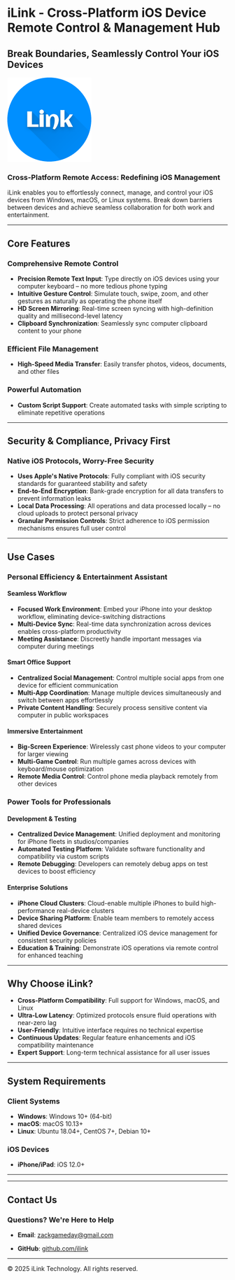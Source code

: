 # iLink - Cross-Platform iOS Device Remote Control & Management Hub

## Break Boundaries, Seamlessly Control Your iOS Devices

![iLink Logo](/icon-192.png) <!-- Placeholder for actual logo URL -->

### Cross-Platform Remote Access: Redefining iOS Management

iLink enables you to effortlessly connect, manage, and control your iOS devices from Windows, macOS, or Linux systems. Break down barriers between devices and achieve seamless collaboration for both work and entertainment.

---

## Core Features

### Comprehensive Remote Control

- **Precision Remote Text Input**: Type directly on iOS devices using your computer keyboard – no more tedious phone typing
- **Intuitive Gesture Control**: Simulate touch, swipe, zoom, and other gestures as naturally as operating the phone itself
- **HD Screen Mirroring**: Real-time screen syncing with high-definition quality and millisecond-level latency
- **Clipboard Synchronization**: Seamlessly sync computer clipboard content to your phone

### Efficient File Management

- **High-Speed Media Transfer**: Easily transfer photos, videos, documents, and other files

### Powerful Automation

- **Custom Script Support**: Create automated tasks with simple scripting to eliminate repetitive operations
<!-- - **Pre-built Automation Templates**: Out-of-the-box templates for common automation scenarios -->
<!-- - **Scheduled Tasks**: Set timed automated operations for intelligent device management -->

---

## Security & Compliance, Privacy First

### Native iOS Protocols, Worry-Free Security

- **Uses Apple's Native Protocols**: Fully compliant with iOS security standards for guaranteed stability and safety
- **End-to-End Encryption**: Bank-grade encryption for all data transfers to prevent information leaks
- **Local Data Processing**: All operations and data processed locally – no cloud uploads to protect personal privacy
- **Granular Permission Controls**: Strict adherence to iOS permission mechanisms ensures full user control

---

## Use Cases

### Personal Efficiency & Entertainment Assistant

#### Seamless Workflow
- **Focused Work Environment**: Embed your iPhone into your desktop workflow, eliminating device-switching distractions
- **Multi-Device Sync**: Real-time data synchronization across devices enables cross-platform productivity
- **Meeting Assistance**: Discreetly handle important messages via computer during meetings

#### Smart Office Support
- **Centralized Social Management**: Control multiple social apps from one device for efficient communication
- **Multi-App Coordination**: Manage multiple devices simultaneously and switch between apps effortlessly
- **Private Content Handling**: Securely process sensitive content via computer in public workspaces

#### Immersive Entertainment
- **Big-Screen Experience**: Wirelessly cast phone videos to your computer for larger viewing
- **Multi-Game Control**: Run multiple games across devices with keyboard/mouse optimization
- **Remote Media Control**: Control phone media playback remotely from other devices

### Power Tools for Professionals

#### Development & Testing
- **Centralized Device Management**: Unified deployment and monitoring for iPhone fleets in studios/companies
- **Automated Testing Platform**: Validate software functionality and compatibility via custom scripts
- **Remote Debugging**: Developers can remotely debug apps on test devices to boost efficiency

#### Enterprise Solutions
- **iPhone Cloud Clusters**: Cloud-enable multiple iPhones to build high-performance real-device clusters
- **Device Sharing Platform**: Enable team members to remotely access shared devices
- **Unified Device Governance**: Centralized iOS device management for consistent security policies
- **Education & Training**: Demonstrate iOS operations via remote control for enhanced teaching

---

## Why Choose iLink?

- **Cross-Platform Compatibility**: Full support for Windows, macOS, and Linux
- **Ultra-Low Latency**: Optimized protocols ensure fluid operations with near-zero lag
- **User-Friendly**: Intuitive interface requires no technical expertise
- **Continuous Updates**: Regular feature enhancements and iOS compatibility maintenance
- **Expert Support**: Long-term technical assistance for all user issues

---

## System Requirements

### Client Systems
- **Windows**: Windows 10+ (64-bit)
- **macOS**: macOS 10.13+
- **Linux**: Ubuntu 18.04+, CentOS 7+, Debian 10+

### iOS Devices
- **iPhone/iPad**: iOS 12.0+

---
<!-- 
## 📥 Download Now: Enter the New Era of iOS Management

### 7-Day Free Trial with Full Premium Features

- [Download for Windows](https://download.ilink.com/windows)
- [Download for macOS](https://download.ilink.com/macos)
- [Download for Linux](https://download.ilink.com/linux)

> Free basic features available; Premium requires subscription -->

---

## Contact Us

### Questions? We're Here to Help

<!-- - **Official Site**: [www.ilink.com](https://www.ilink.com) -->
- **Email**: zackgameday@gmail.com
<!-- - **Support Hotline**: 400-123-4567 -->
<!-- - **WeChat**: iLink Official Service Account -->
- **GitHub**: [github.com/ilink](https://github.com/zackhub-zheng/iLink)

---
<!-- 
## Testimonials

> "iLink revolutionized my workflow – handling all phone notifications via computer boosted my productivity by 30%!" — Zhang Ming, Product Manager

> "As an iOS developer, iLink's automated testing saved us enormous time, doubling testing efficiency." — Li Qiang, Senior iOS Engineer

> "During remote work, managing all devices from one computer made me unprecedentedly efficient." — Wang Fang, Remote Worker

--- -->

© 2025 iLink Technology. All rights reserved.
